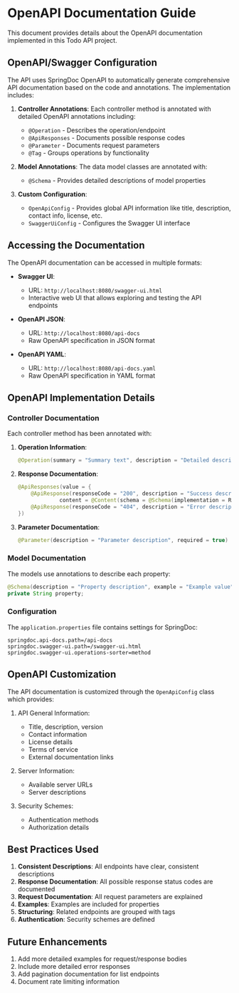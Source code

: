 # OpenAPI Documentation Guide

This document provides details about the OpenAPI documentation implemented in this Todo API project.

## OpenAPI/Swagger Configuration

The API uses SpringDoc OpenAPI to automatically generate comprehensive API documentation based on the code and annotations. The implementation includes:

1. **Controller Annotations**: Each controller method is annotated with detailed OpenAPI annotations including:
   - `@Operation` - Describes the operation/endpoint
   - `@ApiResponses` - Documents possible response codes
   - `@Parameter` - Documents request parameters
   - `@Tag` - Groups operations by functionality

2. **Model Annotations**: The data model classes are annotated with:
   - `@Schema` - Provides detailed descriptions of model properties

3. **Custom Configuration**:
   - `OpenApiConfig` - Provides global API information like title, description, contact info, license, etc.
   - `SwaggerUiConfig` - Configures the Swagger UI interface

## Accessing the Documentation

The OpenAPI documentation can be accessed in multiple formats:

- **Swagger UI**: 
  - URL: `http://localhost:8080/swagger-ui.html`
  - Interactive web UI that allows exploring and testing the API endpoints

- **OpenAPI JSON**: 
  - URL: `http://localhost:8080/api-docs`
  - Raw OpenAPI specification in JSON format

- **OpenAPI YAML**: 
  - URL: `http://localhost:8080/api-docs.yaml`
  - Raw OpenAPI specification in YAML format

## OpenAPI Implementation Details

### Controller Documentation

Each controller method has been annotated with:

1. **Operation Information**:
   ```java
   @Operation(summary = "Summary text", description = "Detailed description")
   ```

2. **Response Documentation**:
   ```java
   @ApiResponses(value = {
       @ApiResponse(responseCode = "200", description = "Success description", 
                content = @Content(schema = @Schema(implementation = ReturnType.class))),
       @ApiResponse(responseCode = "404", description = "Error description")
   })
   ```

3. **Parameter Documentation**:
   ```java
   @Parameter(description = "Parameter description", required = true)
   ```

### Model Documentation

The models use annotations to describe each property:

```java
@Schema(description = "Property description", example = "Example value")
private String property;
```

### Configuration

The `application.properties` file contains settings for SpringDoc:

```properties
springdoc.api-docs.path=/api-docs
springdoc.swagger-ui.path=/swagger-ui.html
springdoc.swagger-ui.operations-sorter=method
```

## OpenAPI Customization

The API documentation is customized through the `OpenApiConfig` class which provides:

1. API General Information:
   - Title, description, version
   - Contact information
   - License details
   - Terms of service
   - External documentation links

2. Server Information:
   - Available server URLs
   - Server descriptions

3. Security Schemes:
   - Authentication methods
   - Authorization details

## Best Practices Used

1. **Consistent Descriptions**: All endpoints have clear, consistent descriptions
2. **Response Documentation**: All possible response status codes are documented
3. **Request Documentation**: All request parameters are explained
4. **Examples**: Examples are included for properties
5. **Structuring**: Related endpoints are grouped with tags
6. **Authentication**: Security schemes are defined

## Future Enhancements

1. Add more detailed examples for request/response bodies
2. Include more detailed error responses
3. Add pagination documentation for list endpoints
4. Document rate limiting information
